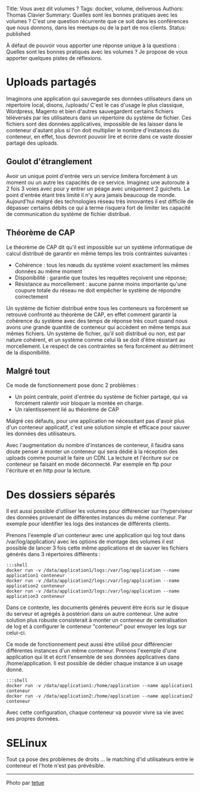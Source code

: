 Title: Vous avez dit volumes ? 
Tags: docker, volume, deliverous
Authors: Thomas Clavier
Summary: Quelles sont les bonnes pratiques avec les volumes ? C'est une question récurrente que ce soit dans les conférences que nous donnons, dans les meetups ou de la part de nos clients.
Status: published

À défaut de pouvoir vous apporter une réponse unique à la questions : Quelles sont les bonnes pratiques avec les volumes ? Je propose de vous apporter quelques pistes de réflexions.


# Uploads partagés

Imaginons une application qui sauvegarde ses données utilisateurs dans un
répertoire local, disons, /uploads/ C'est le cas d'usage le plus classique,
Wordpress, Magento et bien d'autres sauvegardent certains fichiers téléversés
par les utilisateurs dans un répertoire du système de fichier. Ces fichiers
sont des données applicatives, impossible de les laisser dans le conteneur
d'autant plus si l'on doit multiplier le nombre d'instances du conteneur,
en effet, tous devront pouvoir lire et écrire dans ce vaste dossier partagé des
uploads.

## Goulot d'étranglement

Avoir un unique point d'entrée vers un service limitera forcément à un moment ou un autre les capacités de ce service. Imaginez une autoroute à 2 fois 3 voies avec pour y entrer un péage avec uniquement 2 guichets. Le point d'entrée étant très limité il n'y aura jamais beaucoup de monde. 
Aujourd'hui malgré des technologies réseau très innovantes il est difficile de dépasser certains débits ce qui à terme risquera fort de limiter les capacité de communication du système de fichier distribué.

## Théorème de CAP

Le théorème de CAP dit qu'il est impossible sur un système informatique de calcul distribué de garantir en même temps les trois contraintes suivantes :
- Cohérence : tous les nœuds du système voient exactement les mêmes données au même moment 
- Disponibilité : garantie que toutes les requêtes reçoivent une réponse;
- Résistance au morcellement : aucune panne moins importante qu'une coupure totale du réseau ne doit empêcher le système de répondre correctement

Un système de fichier distribué entre tous les conteneurs va forcément se
retrouvé confronté au théorème de CAP, en effet comment garantir la cohérence
du système avec des temps de réponse très court quand nous avons une grande
quantité de conteneur qui accèdent en même temps aux mêmes fichiers. Un système
de fichier, qu'il soit distribué ou non, est par nature cohérent, et un système
comme celui là se doit d'être résistant au morcellement. Le respect de ces
contraintes se fera forcément au détriment de la disponibilité.

## Malgré tout

Ce mode de fonctionnement pose donc 2 problèmes : 
- Un point centrale, point d'entrée du système de fichier partagé, qui va forcément ralentir voir bloquer la montée en charge. 
- Un ralentissement lié au théorème de CAP

Malgré ces défauts, pour une application ne nécessitant pas d'avoir plus d'un
conteneur applicatif, c'est une solution simple et efficace pour sauver les
données des utilisateurs.

Avec l'augmentation du nombre d'instances de conteneur, il faudra sans doute
penser à monter un conteneur qui sera dédié à la réception des uploads comme
pourrait le faire un CDN. La lecture et l'écriture sur ce conteneur se faisant
en mode déconnecté. Par exemple en ftp pour l'écriture et en http pour la
lecture.

# Des dossiers séparés

Il est aussi possible d'utiliser les volumes pour différencier sur
l'hyperviseur des données provenant de différentes instances du même conteneur.
Par exemple pour identifier les logs des instances de différents clients. 

Prenons l'exemple d'un conteneur avec une application qui log tout dans
/var/log/application/ avec les options de montage des volumes il est possible
de lancer 3 fois cette même applications et de sauver les fichiers générés dans
3 répertoires différents : 

    :::shell
    docker run -v /data/application1/logs:/var/log/application --name application1 conteneur
    docker run -v /data/application2/logs:/var/log/application --name application2 conteneur
    docker run -v /data/application3/logs:/var/log/application --name application3 conteneur

Dans ce contexte, les documents générés peuvent être écris sur le disque du
serveur et agrégés à postériori dans un autre conteneur.
Une autre solution plus robuste consisterait à monter un conteneur de
centralisation de log et à configurer le conteneur "conteneur" pour envoyer les
logs sur celui-ci.

Ce mode de fonctionnement peut aussi être utilisé pour différencier différentes
instances d'un même conteneur. Prenons l'exemple d'une application qui lit et
écrit l'ensemble de ses données applicatives dans /home/application. Il est
possible de dédier chaque instance à un usage donné. 

    :::shell
    docker run -v /data/application1:/home/application --name application1 conteneur
    docker run -v /data/application2:/home/application --name application2 conteneur

Avec cette configuration, chaque conteneur va pouvoir vivre sa vie avec ses propres données.

# SELinux

Tout ça pose des problèmes de droits ... le matching d'id utilisateurs entre le conteneur et l'hote n'est pas prévésible. 

---
Photo par [tetue](https://www.flickr.com/photos/romytetue/109188206)
